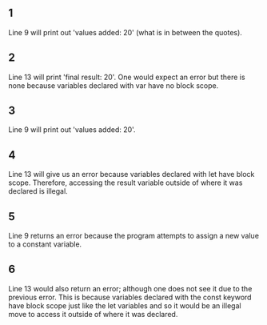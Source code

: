 ## 1
Line 9 will print out 'values added: 20' (what is in between the quotes).
## 2
Line 13 will print 'final result: 20'. One would expect an error but there is none because variables declared with var have no block scope. 
## 3
Line 9 will print out 'values added: 20'.
## 4
Line 13 will give us an error because variables declared with let have block scope. Therefore, accessing the result variable outside of where it was declared is illegal. 
## 5
Line 9 returns an error because the program attempts to assign a new value to a constant variable.
## 6
Line 13 would also return an error; although one does not see it due to the previous error. This is because variables declared with the const 
keyword have block scope just like the let variables and so it would be
an illegal move to access it outside of where it was declared. 
